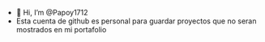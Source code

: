 - 👋 Hi, I’m @Papoy1712
- Esta cuenta de github es personal para guardar proyectos que no seran 
mostrados en mi portafolio 

<!---
Papoy1712/Papoy1712 is a ✨ special ✨ repository because its `README.md` (this file) appears on your GitHub profile.
You can click the Preview link to take a look at your changes.
--->
